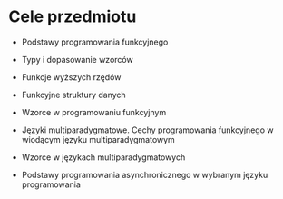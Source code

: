# Cele przedmiotu

* Podstawy programowania funkcyjnego
* Typy i dopasowanie wzorców

* Funkcje wyższych rzędów

* Funkcyjne struktury danych

* Wzorce w programowaniu funkcyjnym

* Języki multiparadygmatowe. Cechy programowania funkcyjnego w wiodącym języku multiparadygmatowym

* Wzorce w językach multiparadygmatowych

* Podstawy programowania asynchronicznego w wybranym języku programowania
